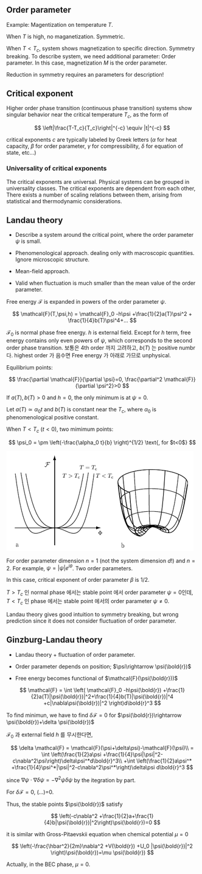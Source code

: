 

## Order parameter

Example: Magentization on temperature $T$.

When $T$ is high, no maganetization. Symmetric.

When $T<T_c$, system shows magnetization to specific direction. Symmetry breaking. To describe system, we need additional parameter: Order parameter. In this case, magnetization $M$ is the order parameter.

Reduction in symmetry requires an parameters for description!

## Critical exponent

Higher order phase transition (continuous phase transition) systems show singular behavior near the critical temperature $T_c$, as the form of

$$
\left|\frac{T-T_c}{T_c}\right|^{-c} \equiv |t|^{-c}
$$

critical exponents $c$ are typically labeled by Greek letters ($\alpha$ for heat capacity, $\beta$ for order parameter, $\gamma$ for compressibility, $\delta$ for equation of state, etc...)

### Universality of critical exponents

The critical exponents are universal. Physical systems can be grouped in universality classes. The critical exponents are dependent from each other, There exists a number of scaling relations between them, arising from statistical and thermodynamic considerations.

## Landau theory

- Describe a system around the critical point, where the order parameter $\psi$ is small.

- Phenomenological approach. dealing only with macroscopic quantities. Ignore microscopic structure.

- Mean-field approach. 

- Valid when fluctuation is much smaller than the mean value of the order parameter.

Free energy $\mathcal{F}$ is expanded in powers of the order parameter $\psi$. 

$$
\mathcal{F}(T,\psi,h) = \mathcal{F}_0 -h\psi +\frac{1}{2}a(T)\psi^2 + \frac{1}{4}b(T)\psi^4+...
$$

$\mathcal{F}_0$ is normal phase free energy. $h$ is external field. Except for $h$ term, free energy contains only even powers of $\psi$, which corresponds to the second order phase transition. 보통은 4th order 까지 고려하고, $b(T)$ 는 positive numbr 다. highest order 가 음수면 Free energy 가 아래로 가므로 unphysical.

Equilibrium points:

$$
\frac{\partial \mathcal{F}}{\partial \psi}=0, \frac{\partial^2 \mathcal{F}}{\partial \psi^2}>0
$$

If $a(T),b(T)>0$ and $h=0$, the only minimum is at $\psi=0$.

Let $a(T)\simeq \alpha_0 t$ and $b(T)$ is constant near the $T_c$, where $\alpha_0$ is phenomenological positive constant.

When $T<T_c$ ($t<0$), two mimimum points:

$$
\psi_0 = \pm \left(-\frac{\alpha_0 t}{b} \right)^{1/2} \text{, for $t<0$}
$$

![](./img/LandauModel.png)

For order parameter dimension $n=1$ (not the system dimension $d$!) and $n=2$. For example, $\psi = |\psi|e^{i\theta}$. Two order parameters.

In this case, critical exponent of order parameter $\beta$ is $1/2$.

$T>T_c$ 인 normal phase 에서는 stable point 에서 order parameter $\psi=0$인데, $T<T_c$ 인 phase 에서는 stable point 에서의 order parameter $\psi\neq 0$. 

Landau theory gives good intuition to symmetry breaking, but wrong prediction since it does not consider fluctuation of order parameter. 

## Ginzburg-Landau theory

- Landau theory + fluctuation of order parameter.

- Order parameter depends on position; $\psi\rightarrow \psi(\bold{r})$

- Free energy becomes functional of $\mathcal{F}(\psi(\bold{r}))$

$$
\mathcal{F} = \int \left( \mathcal{F}_0 -h\psi(\bold{r}) +\frac{1}{2}a(T)|\psi(\bold{r})|^2+\frac{1}{4}b(T)|\psi(\bold{r})|^4 +c|\nabla\psi(\bold{r})|^2 \right)d\bold{r}^3 
$$

To find minimun, we have to find $\delta \mathcal{F}=0$ for $\psi(\bold{r})\rightarrow \psi(\bold{r})+\delta \psi(\bold{r})$

$\mathcal{F}_0$ 과 external field $h$ 를 무시한다면, 

$$
\delta \mathcal{F} = \mathcal{F}(\psi+\delta\psi)-\mathcal{F}(\psi)\\
= \int \left(\frac{1}{2}a\psi +\frac{1}{4}\psi|\psi|^2-c\nabla^2\psi\right)\delta\psi^*d\bold{r}^3\\
+\int \left(\frac{1}{2}a\psi^* +\frac{1}{4}\psi^*|\psi|^2-c\nabla^2\psi^*\right)\delta\psi d\bold{r}^3
$$

since $\nabla\psi \cdot\nabla\delta\psi = -\nabla^2 \psi\delta\psi$ by the itegration by part.

For $\delta\mathcal{F}=0$, (...)=0.

Thus, the stable points $\psi(\bold{r})$ satisfy

$$
\left(-c\nabla^2 +\frac{1}{2}a+\frac{1}{4}b|\psi(\bold{r})|^2\right)\psi(\bold{r})=0
$$

it is similar with Gross-Pitaevskii equation when chemical potential $\mu=0$

$$
\left(-\frac{\hbar^2}{2m}\nabla^2  +V(\bold{r}) +U_0 |\psi(\bold{r})|^2 \right)\psi(\bold{r})=\mu \psi(\bold{r})
$$

Actually, in the BEC phase, $\mu=0$.